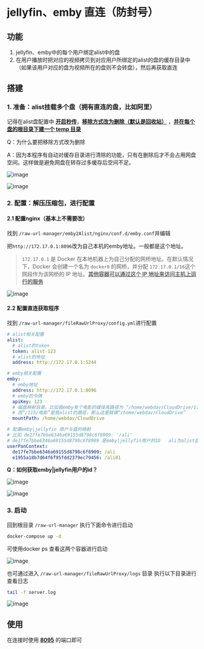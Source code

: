 # jellyfin、emby 直连（防封号）

## 功能

1. jellyfin、emby中的每个用户绑定alist中的盘
2. 在用户播放时把对应的视频拷贝到对应用户所绑定的alist的盘的缓存目录中（如果该用户对应的盘为视频所在的盘则不会转盘），然后再获取直连

## 搭建

### 1. 准备：alist挂载多个盘（拥有直连的盘，比如阿里）

记得在alist盘配置中 **<u>开启秒传</u>**，**<u>移除方式改为删除（默认是回收站）</u>** ，**<u>并在每个盘的根目录下建一个 temp 目录</u>**

Q：为什么要把移除方式改为删除

A：因为本程序有自动对缓存目录进行清除的功能，只有在删除后才不会占用网盘空间。这样做是避免网盘在转存过多缓存后空间不足。

​![image](assets/image-20240130114921-9txb12m.png)​

​![image](assets/image-20240130114944-lxdkihw.png)​

### 2. 配置：解压压缩包，进行配置

#### 2.1 配置nginx（基本上不需要改）

找到 `/raw-url-manager/emby2Alist/nginx/conf.d/emby.conf`​ 并编辑

把`http://172.17.0.1:8096`​ 改为自己本机的emby地址。一般都是这个地址。

> ​`172.17.0.1`​ 是 Docker 在本地机器上为自己分配的网桥地址。在默认情况下，Docker 会创建一个名为 `docker0`​ 的网桥，并分配 `172.17.0.1/16`​ 这个网段作为该网桥的 IP 地址。**<u>其他容器可以通过这个 IP 地址来访问主机上运行的服务</u>**

​![image](assets/image-20240125115600-dypy4hf.png)​​​

#### 2.2 配置直连获取程序

找到 `/raw-url-manager/fileRawUrlProxy/config.yml`​​ 进行配置

```yml
# alist相关配置
alist:
  # alist的token
  token: alist-123
  # alist的地址
  address: http://172.17.0.1:5244

# emby相关配置
emby: 
  # emby地址
  address: http://172.17.0.1:8096
  # emby的令牌
  apiKey: 123
  # 磁盘映射目录。比如我emby有个电影的媒体库路径为 “/home/webdav/CloudDrive/115/电影”
  # 而“/115/电影”是我alist的路径，那么这里就填“/home/webdav/CloudDrive”
  mountPath: /home/webdav/CloudDrive

# 配置emby|jellyfin 用户与盘的映射
# 比如 de17fe7bbe6346a69155d8798c6f8909: '/ali'
# de17fe7bbe6346a69155d8798c6f8909 是emby|jellyfin用户的ID   ali为alist盘
userPanContext:
  de17fe7bbe6346a69155d8798c6f8909: /ali
  e1955a18b7d64f6f95fdd2379ec79456: /ali01

```

**Q：如何获取emby|jellyfin用户的id？**

​![image](assets/image-20240125140421-p3zua1e.png)​

​![image](assets/image-20240125140804-dp0tvdr.png)​

### 3. 启动

回到根目录 `/raw-url-manager`​ 执行下面命令进行启动

```sh
docker-compose up -d
```

可使用docker ps 查看这两个容器进行启动

​![image](assets/image-20240125135635-9cbfi9u.png)​

也可通过进入 `/raw-url-manager/fileRawUrlProxy/logs`​​ 目录 执行以下目录进行查看日志

```sh
tail -f server.log
```

​![image](assets/image-20240125135927-ukfq59h.png)​

## 使用

在连接时使用 **<u>8095</u>**  的端口即可
